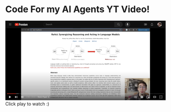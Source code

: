 # Code For my AI Agents YT Video!

[![Fine Tuning OpenAI Models - How And Why](yt_sc.png)](https://youtu.be/GZWFLEj0UqI)
Click play to watch :) 
